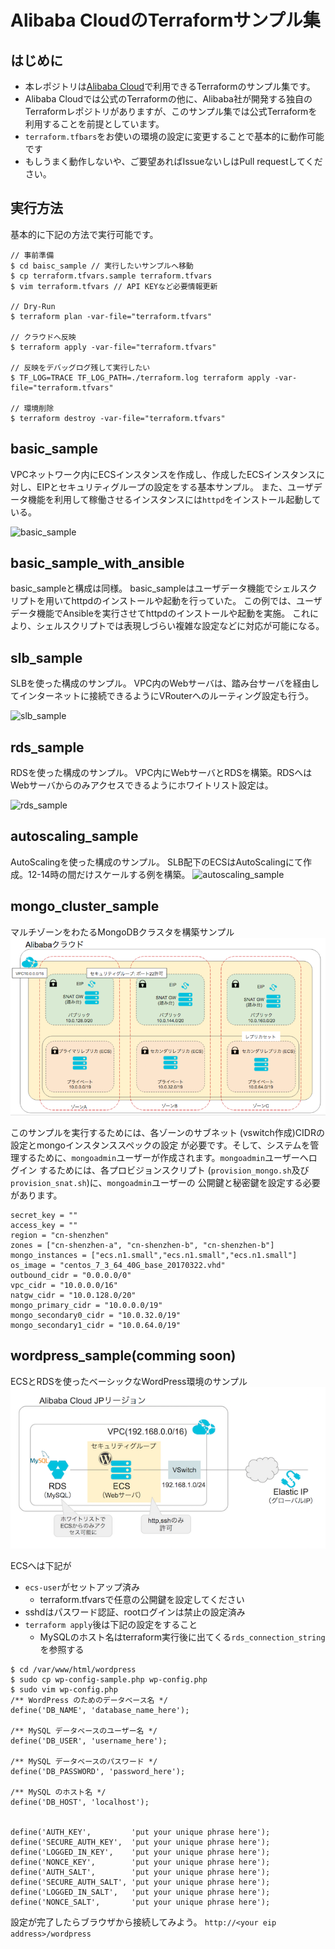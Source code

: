 # Alibaba CloudのTerraformサンプル集
## はじめに
- 本レポジトリは[Alibaba Cloud](https://jp.aliyun.com)で利用できるTerraformのサンプル集です。
- Alibaba Cloudでは公式のTerraformの他に、Alibaba社が開発する独自のTerraformレポジトリがありますが、このサンプル集では公式Terraformを利用することを前提としています。
- `terraform.tfbars`をお使いの環境の設定に変更することで基本的に動作可能です
- もしうまく動作しないや、ご要望あればIssueないしはPull requestしてください。

## 実行方法
基本的に下記の方法で実行可能です。
```
// 事前準備
$ cd baisc_sample // 実行したいサンプルへ移動
$ cp terraform.tfvars.sample terraform.tfvars
$ vim terraform.tfvars // API KEYなど必要情報更新

// Dry-Run
$ terraform plan -var-file="terraform.tfvars"

// クラウドへ反映
$ terraform apply -var-file="terraform.tfvars"

// 反映をデバッグログ残して実行したい
$ TF_LOG=TRACE TF_LOG_PATH=./terraform.log terraform apply -var-file="terraform.tfvars"

// 環境削除
$ terraform destroy -var-file="terraform.tfvars"
```

## basic_sample
VPCネットワーク内にECSインスタンスを作成し、作成したECSインスタンスに対し、EIPとセキュリティグループの設定をする基本サンプル。
また、ユーザデータ機能を利用して稼働させるインスタンスには`httpd`をインストール起動している。

![basic_sample](image/architecture_basic_sample.png)

## basic_sample_with_ansible
basic_sampleと構成は同様。
basic_sampleはユーザデータ機能でシェルスクリプトを用いてhttpdのインストールや起動を行っていた。
この例では、ユーザデータ機能でAnsibleを実行させてhttpdのインストールや起動を実施。
これにより、シェルスクリプトでは表現しづらい複雑な設定などに対応が可能になる。

## slb_sample
SLBを使った構成のサンプル。
VPC内のWebサーバは、踏み台サーバを経由してインターネットに接続できるようにVRouterへのルーティング設定も行う。

![slb_sample](image/architecture_slb_sample.png)

## rds_sample
RDSを使った構成のサンプル。
VPC内にWebサーバとRDSを構築。RDSへはWebサーバからのみアクセスできるようにホワイトリスト設定は。

![rds_sample](image/architecture_rds_sample.png)

## autoscaling_sample
AutoScalingを使った構成のサンプル。
SLB配下のECSはAutoScalingにて作成。12-14時の間だけスケールする例を構築。
![autoscaling_sample](image/architecture_autoscaling_sample.png)

## mongo_cluster_sample
マルチゾーンをわたるMongoDBクラスタを構築サンプル
![mongo](image/architecture_mongo_cluster.png)

このサンプルを実行するためには、各ゾーンのサブネット (vswitch作成)CIDRの設定とmongoインスタンススペックの設定
が必要です。そして、システムを管理するために、`mongoadmin`ユーザーが作成されます。`mongoadmin`ユーザーへログイン
するためには、各プロビジョンスクリプト (`provision_mongo.sh`及び`provision_snat.sh`)に、`mongoadmin`ユーザーの
公開鍵と秘密鍵を設定する必要があります。
```
secret_key = ""
access_key = ""
region = "cn-shenzhen"
zones = ["cn-shenzhen-a", "cn-shenzhen-b", "cn-shenzhen-b"]
mongo_instances = ["ecs.n1.small","ecs.n1.small","ecs.n1.small"]
os_image = "centos_7_3_64_40G_base_20170322.vhd"
outbound_cidr = "0.0.0.0/0"
vpc_cidr = "10.0.0.0/16"
natgw_cidr = "10.0.128.0/20"
mongo_primary_cidr = "10.0.0.0/19"
mongo_secondary0_cidr = "10.0.32.0/19"
mongo_secondary1_cidr = "10.0.64.0/19"
```

## wordpress_sample(comming soon)
ECSとRDSを使ったベーシックなWordPress環境のサンプル  
![wordpress](image/architecture_wordpress_sample.png)

ECSへは下記が
- `ecs-user`がセットアップ済み
  - terraform.tfvarsで任意の公開鍵を設定してください
- sshdはパスワード認証、rootログインは禁止の設定済み
- `terraform apply`後は下記の設定をすること
  - MySQLのホスト名はterraform実行後に出てくる`rds_connection_string`を参照する

```
$ cd /var/www/html/wordpress
$ sudo cp wp-config-sample.php wp-config.php
$ sudo vim wp-config.php
/** WordPress のためのデータベース名 */
define('DB_NAME', 'database_name_here');

/** MySQL データベースのユーザー名 */
define('DB_USER', 'username_here');

/** MySQL データベースのパスワード */
define('DB_PASSWORD', 'password_here');

/** MySQL のホスト名 */
define('DB_HOST', 'localhost');


define('AUTH_KEY',         'put your unique phrase here');
define('SECURE_AUTH_KEY',  'put your unique phrase here');
define('LOGGED_IN_KEY',    'put your unique phrase here');
define('NONCE_KEY',        'put your unique phrase here');
define('AUTH_SALT',        'put your unique phrase here');
define('SECURE_AUTH_SALT', 'put your unique phrase here');
define('LOGGED_IN_SALT',   'put your unique phrase here');
define('NONCE_SALT',       'put your unique phrase here');
```

設定が完了したらブラウザから接続してみよう。
`http://<your eip address>/wordpress`
